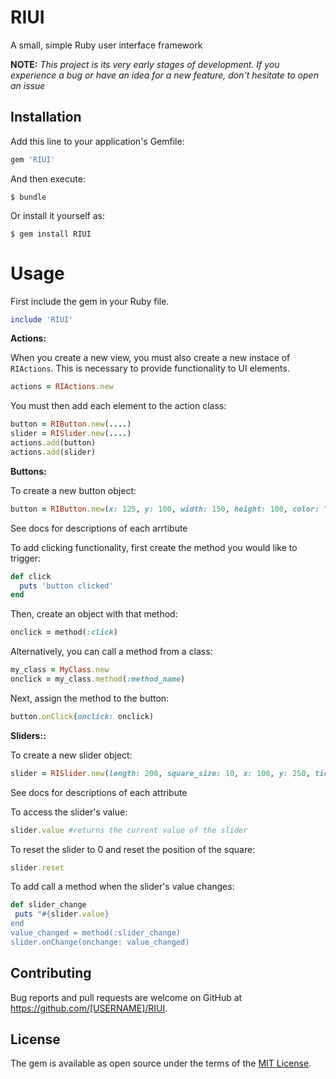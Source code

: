 # RIUI

A small, simple Ruby user interface framework

**NOTE:** *This project is its very early stages of development. If you experience a bug or have an idea for a new feature, don't hesitate to open an issue*

## Installation

Add this line to your application's Gemfile:

```ruby
gem 'RIUI'
```

And then execute:

    $ bundle

Or install it yourself as:

    $ gem install RIUI

# Usage

First include the gem in your Ruby file.
```rb
include 'RIUI'
```

**Actions:**

When you create a new view, you must also create a new instace of `RIActions`. This is necessary to provide functionality to UI elements.
```rb
actions = RIActions.new
```
You must then add each element to the action class:
```rb
button = RIButton.new(....)
slider = RISlider.new(....)
actions.add(button)
actions.add(slider)
```

**Buttons:**

To create a new button object:
```rb
button = RIButton.new(x: 125, y: 100, width: 150, height: 100, color: "green", hover_color: "blue")
```

See docs for descriptions of each arrtibute

To add clicking functionality, first create the method you would like to trigger:
```rb
def click
  puts 'button clicked'
end
 ```
 Then, create an object with that method:
 ```rb
 onclick = method(:click)
 ```
 Alternatively, you can call a method from a class:
 ```rb
 my_class = MyClass.new
 onclick = my_class.method(:method_name)
 ```
 Next, assign the method to the button:
 ```rb
 button.onClick(onclick: onclick)
 ```
 
 **Sliders::**
 
 To create a new slider object:
 ```rb
 slider = RISlider.new(length: 200, square_size: 10, x: 100, y: 250, ticks: 20)
 ```
 
 See docs for descriptions of each attribute
 
 To access the slider's value:
 ```rb
 slider.value #returns the current value of the slider
 ```
 To reset the slider to 0 and reset the position of the square:
 ```rb
 slider.reset
 ```
 To add call a method when the slider's value changes:
 ```rb
 def slider_change
  puts "#{slider.value}
 end
 value_changed = method(:slider_change)
 slider.onChange(onchange: value_changed)
 ```
 

## Contributing

Bug reports and pull requests are welcome on GitHub at https://github.com/[USERNAME]/RIUI.

## License

The gem is available as open source under the terms of the [MIT License](https://opensource.org/licenses/MIT).
